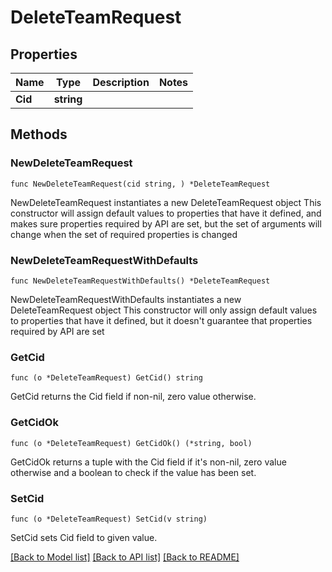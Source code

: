 # DeleteTeamRequest

## Properties

Name | Type | Description | Notes
------------ | ------------- | ------------- | -------------
**Cid** | **string** |  | 

## Methods

### NewDeleteTeamRequest

`func NewDeleteTeamRequest(cid string, ) *DeleteTeamRequest`

NewDeleteTeamRequest instantiates a new DeleteTeamRequest object
This constructor will assign default values to properties that have it defined,
and makes sure properties required by API are set, but the set of arguments
will change when the set of required properties is changed

### NewDeleteTeamRequestWithDefaults

`func NewDeleteTeamRequestWithDefaults() *DeleteTeamRequest`

NewDeleteTeamRequestWithDefaults instantiates a new DeleteTeamRequest object
This constructor will only assign default values to properties that have it defined,
but it doesn't guarantee that properties required by API are set

### GetCid

`func (o *DeleteTeamRequest) GetCid() string`

GetCid returns the Cid field if non-nil, zero value otherwise.

### GetCidOk

`func (o *DeleteTeamRequest) GetCidOk() (*string, bool)`

GetCidOk returns a tuple with the Cid field if it's non-nil, zero value otherwise
and a boolean to check if the value has been set.

### SetCid

`func (o *DeleteTeamRequest) SetCid(v string)`

SetCid sets Cid field to given value.



[[Back to Model list]](../README.md#documentation-for-models) [[Back to API list]](../README.md#documentation-for-api-endpoints) [[Back to README]](../README.md)


